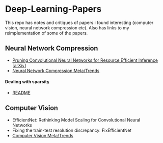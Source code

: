 # Deep-Learning-Papers

This repo has notes and critiques of papers i found interesting (computer vision, neural network compression etc). Also has links to my reimplementation of some of the papers.


## Neural Network Compression

* [Pruning Convolutional Neural Networks for Resource Efficient Inference](./main/pcnnfrefi.md)  [[arXiv](https://arxiv.org/abs/1611.06440)]
* [Neural Network Compression Meta/Trends](./main/meta_nn_compression.md)

#### Dealing with sparsity  
* [README](./main/sparsity.md)

## Computer Vision
* EfficientNet: Rethinking Model Scaling for Convolutional Neural Networks
* Fixing the train-test resolution discrepancy: FixEfficientNet
* [Computer Vision Meta/Trends](./main/meta_cv.md)

